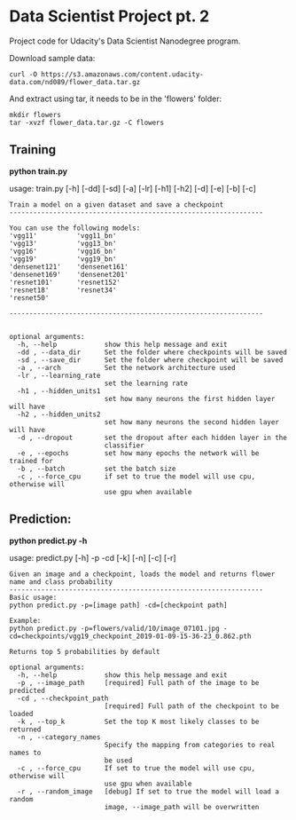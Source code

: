 # Data Scientist Project pt. 2
Project code for Udacity's Data Scientist Nanodegree program. 

Download sample data:
```
curl -O https://s3.amazonaws.com/content.udacity-data.com/nd089/flower_data.tar.gz
```
And extract using tar, it needs to be in the 'flowers' folder:
```
mkdir flowers
tar -xvzf flower_data.tar.gz -C flowers
```
## Training
**python train.py**

usage: train.py [-h] [-dd] [-sd] [-a] [-lr] [-h1] [-h2] [-d] [-e] [-b] [-c]

```
Train a model on a given dataset and save a checkpoint
----------------------------------------------------------------

You can use the following models:
'vgg11'          'vgg11_bn'
'vgg13'          'vgg13_bn'
'vgg16'          'vgg16_bn'
'vgg19'          'vgg19_bn'
'densenet121'    'densenet161'
'densenet169'    'densenet201'
'resnet101'      'resnet152'
'resnet18'       'resnet34'
'resnet50'

----------------------------------------------------------------


optional arguments:
  -h, --help            show this help message and exit
  -dd , --data_dir      Set the folder where checkpoints will be saved
  -sd , --save_dir      Set the folder where checkpoint will be saved
  -a , --arch           Set the network architecture used
  -lr , --learning_rate
                        set the learning rate
  -h1 , --hidden_units1
                        set how many neurons the first hidden layer will have
  -h2 , --hidden_units2
                        set how many neurons the second hidden layer will have
  -d , --dropout        set the dropout after each hidden layer in the
                        classifier
  -e , --epochs         set how many epochs the network will be trained for
  -b , --batch          set the batch size
  -c , --force_cpu      if set to true the model will use cpu, otherwise will
                        use gpu when available
```              
                        
## Prediction:             
**python predict.py -h**

usage: predict.py [-h] -p  -cd  [-k] [-n] [-c] [-r]

```
Given an image and a checkpoint, loads the model and returns flower name and class probability
----------------------------------------------------------------
Basic usage:
python predict.py -p=[image path] -cd=[checkpoint path]

Example:
python predict.py -p=flowers/valid/10/image_07101.jpg -cd=checkpoints/vgg19_checkpoint_2019-01-09-15-36-23_0.862.pth

Returns top 5 probabilities by default
              
optional arguments:
  -h, --help            show this help message and exit
  -p , --image_path     [required] Full path of the image to be predicted
  -cd , --checkpoint_path
                        [required] Full path of the checkpoint to be loaded
  -k , --top_k          Set the top K most likely classes to be returned
  -n , --category_names
                        Specify the mapping from categories to real names to
                        be used
  -c , --force_cpu      If set to true the model will use cpu, otherwise will
                        use gpu when available
  -r , --random_image   [debug] If set to true the model will load a random
                        image, --image_path will be overwritten
```
